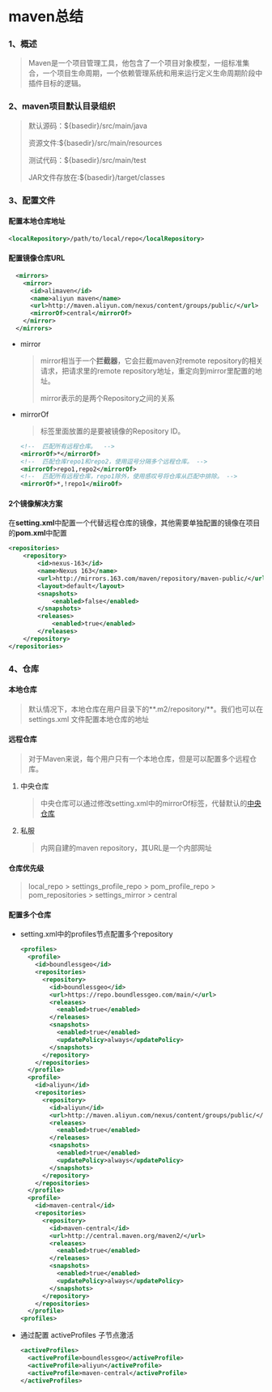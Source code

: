 # maven总结

### 1、概述

> Maven是一个项目管理工具，他包含了一个项目对象模型，一组标准集合，一个项目生命周期，一个依赖管理系统和用来运行定义生命周期阶段中插件目标的逻辑。

### 2、maven项目默认目录组织

> 默认源码：${basedir}/src/main/java
>
> 资源文件:${basedir}/src/main/resources
>
> 测试代码：${basedir}/src/main/test
>
> JAR文件存放在:${basedir}/target/classes

### 3、配置文件

#### 配置本地仓库地址

~~~xml
<localRepository>/path/to/local/repo</localRepository>
~~~

#### 配置镜像仓库URL

~~~xml
  <mirrors>
    <mirror> 
	  <id>alimaven</id> 
	  <name>aliyun maven</name>   
	  <url>http://maven.aliyun.com/nexus/content/groups/public/</url> 
	  <mirrorOf>central</mirrorOf> 
    </mirror>
  </mirrors>
~~~

+ mirror

  > mirror相当于一个**拦截器**，它会拦截maven对remote repository的相关请求，把请求里的remote repository地址，重定向到mirror里配置的地址。
  >
  > mirror表示的是两个Repository之间的关系

+ mirrorOf

  > 标签里面放置的是要被镜像的Repository ID。

  ~~~xml
  <!--  匹配所有远程仓库。  -->
  <mirrorOf>*</mirrorOf>
  <!--  匹配仓库repo1和repo2，使用逗号分隔多个远程仓库。 -->
  <mirrorOf>repo1,repo2</mirrorOf> 
  <!--  匹配所有远程仓库，repo1除外，使用感叹号将仓库从匹配中排除。 -->
  <mirrorOf>*,!repo1</miiroOf> 
  ~~~

#### 2个镜像解决方案

在**setting.xml**中配置一个代替远程仓库的镜像，其他需要单独配置的镜像在项目的**pom.xml**中配置

~~~xml
<repositories>
    <repository>
        <id>nexus-163</id>
        <name>Nexus 163</name>
        <url>http://mirrors.163.com/maven/repository/maven-public/</url>
        <layout>default</layout>
        <snapshots>
            <enabled>false</enabled>
        </snapshots>
        <releases>
            <enabled>true</enabled>
        </releases>
    </repository>
</repositories>
~~~

### 4、仓库

#### 本地仓库

> 默认情况下，本地仓库在用户目录下的**.m2/repository/**。我们也可以在 settings.xml 文件配置本地仓库的地址

#### 远程仓库

> 对于Maven来说，每个用户只有一个本地仓库，但是可以配置多个远程仓库。

1. 中央仓库

   > 中央仓库可以通过修改setting.xml中的mirrorOf标签，代替默认的[中央仓库](http://repo1.maven.org/maven2/ )

2. 私服

   > 内网自建的maven repository，其URL是一个内部网址 

#### 仓库优先级

> local_repo > settings_profile_repo > pom_profile_repo > pom_repositories > settings_mirror > central

#### 配置多个仓库

+ setting.xml中的profiles节点配置多个repository

  ~~~xml
  <profiles>
  	<profile> 
  	  <id>boundlessgeo</id>  
  	  <repositories> 
  	    <repository> 
  	      <id>boundlessgeo</id>  
  	      <url>https://repo.boundlessgeo.com/main/</url>  
  	      <releases> 
  	        <enabled>true</enabled> 
  	      </releases>  
  	      <snapshots> 
  	        <enabled>true</enabled>  
  	        <updatePolicy>always</updatePolicy> 
  	      </snapshots> 
  	    </repository> 
  	  </repositories> 
  	</profile> 
  	<profile> 
  	  <id>aliyun</id>  
  	  <repositories> 
  	    <repository> 
  	      <id>aliyun</id>  
  	      <url>http://maven.aliyun.com/nexus/content/groups/public/</url>  
  	      <releases> 
  	        <enabled>true</enabled> 
  	      </releases>  
  	      <snapshots> 
  	        <enabled>true</enabled>  
  	        <updatePolicy>always</updatePolicy> 
  	      </snapshots> 
  	    </repository> 
  	  </repositories> 
  	</profile>  
  	<profile> 
  	  <id>maven-central</id>  
  	  <repositories> 
  	    <repository> 
  	      <id>maven-central</id>  
  	      <url>http://central.maven.org/maven2/</url>  
  	      <releases> 
  	        <enabled>true</enabled> 
  	      </releases>  
  	      <snapshots> 
  	        <enabled>true</enabled>  
  	        <updatePolicy>always</updatePolicy> 
  	      </snapshots> 
  	    </repository> 
  	  </repositories> 
  	</profile> 
  <profiles>
  ~~~

+ 通过配置 activeProfiles 子节点激活

  ~~~xml
  <activeProfiles>
  	<activeProfile>boundlessgeo</activeProfile>
  	<activeProfile>aliyun</activeProfile>
  	<activeProfile>maven-central</activeProfile>
  </activeProfiles>
  ~~~

  